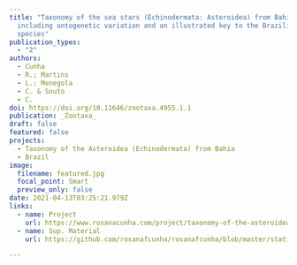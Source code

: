 ```yaml
---
title: "Taxonomy of the sea stars (Echinodermata: Asteroidea) from Bahia State,
  including ontogenetic variation and an illustrated key to the Brazilian
  species"
publication_types:
  - "2"
authors:
  - Cunha
  - R.; Martins
  - L.; Menegola
  - C. & Souto
  - C. 
doi: https://doi.org/10.11646/zootaxa.4955.1.1
publication: _Zootaxa_
draft: false
featured: false
projects:
  - Taxonomy of the Asteroidea (Echinodermata) from Bahia
  - Brazil
image:
  filename: featured.jpg
  focal_point: Smart
  preview_only: false
date: 2021-04-13T03:25:21.979Z
links:
  - name: Project
    url: https://www.rosanacunha.com/project/taxonomy-of-the-asteroidea-echinodermata-from-bahia-brazil/
  - name: Sup. Material
    url: https://github.com/rosanafcunha/rosanafcunha/blob/master/static/files/Cunhaetal.2021_Supplementalmaterial.pdf 

---
```

